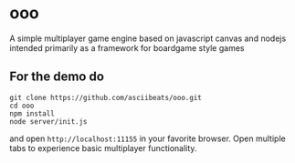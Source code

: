 # ooo
A simple multiplayer game engine based on javascript canvas and nodejs intended primarily as a framework for boardgame style games

## For the demo do
```
git clone https://github.com/asciibeats/ooo.git
cd ooo
npm install
node server/init.js
```
and open `http://localhost:11155` in your favorite browser. Open multiple tabs to experience basic multiplayer functionality.
